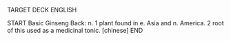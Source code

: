 TARGET DECK
ENGLISH

START
Basic
Ginseng
Back: n. 1 plant found in e. Asia and n. America. 2 root of this used as a medicinal tonic. [chinese]
END
